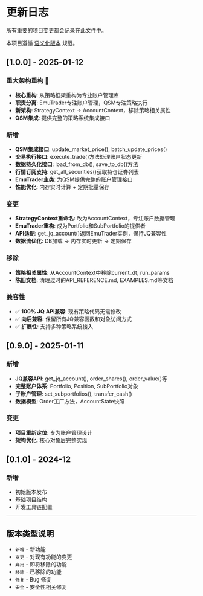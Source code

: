 # 更新日志

所有重要的项目变更都会记录在此文件中。

本项目遵循 [语义化版本](https://semver.org/lang/zh-CN/) 规范。

## [1.0.0] - 2025-01-12

### 重大架构重构 🚀
- **核心重构**: 从策略框架重构为专业账户管理库
- **职责分离**: EmuTrader专注账户管理，QSM专注策略执行
- **新架构**: StrategyContext → AccountContext，移除策略相关属性
- **QSM集成**: 提供完整的策略系统集成接口

### 新增
- **QSM集成接口**: update_market_price(), batch_update_prices()
- **交易执行接口**: execute_trade()方法处理账户状态更新
- **数据持久化接口**: load_from_db(), save_to_db()方法
- **行情订阅支持**: get_all_securities()获取持仓证券列表
- **EmuTrader主类**: 为QSM提供完整的账户管理接口
- **性能优化**: 内存实时计算 + 定期批量保存

### 变更
- **StrategyContext重命名**: 改为AccountContext，专注账户数据管理
- **EmuTrader重构**: 成为Portfolio和SubPortfolio的提供者
- **API适配**: get_jq_account()返回EmuTrader实例，保持JQ兼容性
- **数据流优化**: DB加载 → 内存实时更新 → 定期保存

### 移除
- **策略相关属性**: 从AccountContext中移除current_dt, run_params
- **陈旧文档**: 清理过时的API_REFERENCE.md, EXAMPLES.md等文档

### 兼容性
- ✅ **100% JQ API兼容**: 现有策略代码无需修改
- ✅ **向后兼容**: 保留所有JQ兼容函数和对象访问方式
- ✅ **扩展性**: 支持多种策略系统接入

## [0.9.0] - 2025-01-11

### 新增
- **JQ兼容API**: get_jq_account(), order_shares(), order_value()等
- **完整账户体系**: Portfolio, Position, SubPortfolio对象
- **子账户管理**: set_subportfolios(), transfer_cash()
- **数据模型**: Order工厂方法，AccountState快照

### 变更
- **项目重新定位**: 专为账户管理设计
- **架构优化**: 核心对象层完整实现

## [0.1.0] - 2024-12

### 新增
- 初始版本发布
- 基础项目结构
- 开发工具链配置

---

## 版本类型说明

- `新增` - 新功能
- `变更` - 对现有功能的变更
- `弃用` - 即将移除的功能
- `移除` - 已移除的功能
- `修复` - Bug 修复
- `安全` - 安全性相关修复